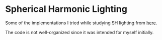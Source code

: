 # Spherical Harmonic Lighting

Some of the implementations I tried while studying SH lighting from [here](http://www.cse.chalmers.se/~uffe/xjobb/Readings/GlobalIllumination/Spherical%20Harmonic%20Lighting%20-%20the%20gritty%20details.pdf).

The code is not well-organized since it was intended for myself initially.
